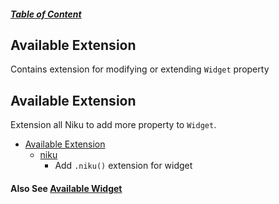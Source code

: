 ##### [Table of Content](https://github.com/saltyaom/niku/blob/main/doc/README.md)

## Available Extension
Contains extension for modifying or extending `Widget` property

## Available Extension
Extension all Niku to add more property to `Widget`.
- [Available Extension](https://github.com/saltyaom/niku/blob/main/doc/extension/README.md)
  - [niku](https://github.com/saltyaom/niku/blob/main/doc/extension/niku.md)
    - Add `.niku()` extension for widget

#### Also See [Available Widget](https://github.com/saltyaom/niku/blob/main/doc/extension/README.md)
